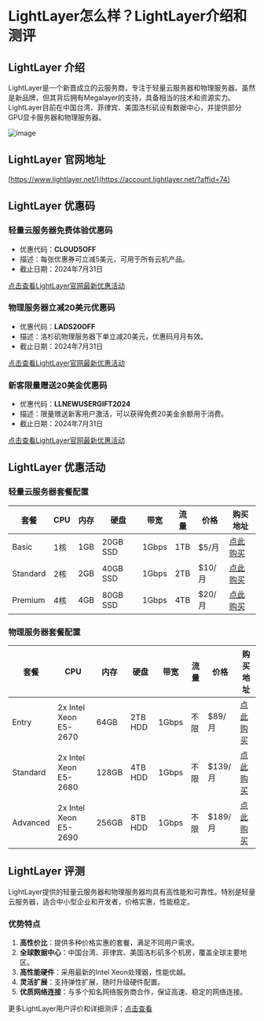 # LightLayer怎么样？LightLayer介绍和测评

## LightLayer 介绍
LightLayer是一个新晋成立的云服务商，专注于轻量云服务器和物理服务器。虽然是新品牌，但其背后拥有Megalayer的支持，具备相当的技术和资源实力。LightLayer目前在中国台湾、菲律宾、美国洛杉矶设有数据中心，并提供部分GPU显卡服务器和物理服务器。

![image](https://github.com/tyuurnersusan1/LightLayer/assets/169775270/86f767d5-7b51-4d2b-baaa-86f69dcefa79)

## LightLayer 官网地址
[https://www.lightlayer.net/](https://account.lightlayer.net/?affid=74)

## LightLayer 优惠码
### 轻量云服务器免费体验优惠码
- 优惠代码：**CLOUD5OFF**
- 描述：每张优惠券可立减5美元，可用于所有云机产品。
- 截止日期：2024年7月31日

[点击查看LightLayer官网最新优惠活动](https://account.lightlayer.net/?affid=74)

### 物理服务器立减20美元优惠码
- 优惠代码：**LADS20OFF**
- 描述：洛杉矶物理服务器下单立减20美元，优惠码月月有效。
- 截止日期：2024年7月31日

[点击查看LightLayer官网最新优惠活动](https://account.lightlayer.net/?affid=74)

### 新客限量赠送20美金优惠码
- 优惠代码：**LLNEWUSERGIFT2024**
- 描述：限量赠送新客用户激活，可以获得免费20美金余额用于消费。
- 截止日期：2024年7月31日

[点击查看LightLayer官网最新优惠活动](https://account.lightlayer.net/?affid=74)

## LightLayer 优惠活动

### 轻量云服务器套餐配置

| 套餐 | CPU | 内存 | 硬盘 | 带宽 | 流量 | 价格 | 购买地址 |
|------|-----|------|------|------|------|------|----------|
| Basic | 1核 | 1GB | 20GB SSD | 1Gbps | 1TB | $5/月 | [点此购买](https://account.lightlayer.net/?affid=74) |
| Standard | 2核 | 2GB | 40GB SSD | 1Gbps | 2TB | $10/月 | [点此购买](https://account.lightlayer.net/?affid=74) |
| Premium | 4核 | 4GB | 80GB SSD | 1Gbps | 4TB | $20/月 | [点此购买](https://account.lightlayer.net/?affid=74) |

### 物理服务器套餐配置

| 套餐 | CPU | 内存 | 硬盘 | 带宽 | 流量 | 价格 | 购买地址 |
|------|-----|------|------|------|------|------|----------|
| Entry | 2x Intel Xeon E5-2670 | 64GB | 2TB HDD | 1Gbps | 不限 | $89/月 | [点此购买](https://account.lightlayer.net/?affid=74) |
| Standard | 2x Intel Xeon E5-2680 | 128GB | 4TB HDD | 1Gbps | 不限 | $139/月 | [点此购买](https://account.lightlayer.net/?affid=74) |
| Advanced | 2x Intel Xeon E5-2690 | 256GB | 8TB HDD | 1Gbps | 不限 | $189/月 | [点此购买](https://account.lightlayer.net/?affid=74) |

## LightLayer 评测
LightLayer提供的轻量云服务器和物理服务器均具有高性能和可靠性。特别是轻量云服务器，适合中小型企业和开发者，价格实惠，性能稳定。

### 优势特点
1. **高性价比**：提供多种价格实惠的套餐，满足不同用户需求。
2. **全球数据中心**：中国台湾、菲律宾、美国洛杉矶多个机房，覆盖全球主要地区。
3. **高性能硬件**：采用最新的Intel Xeon处理器，性能优越。
4. **灵活扩展**：支持弹性扩展，随时升级硬件配置。
5. **优质网络连接**：与多个知名网络服务商合作，保证高速、稳定的网络连接。

更多LightLayer用户评价和详细测评：[点击查看](https://account.lightlayer.net/?affid=74)
